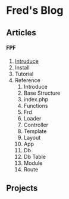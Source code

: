 # Fred's Blog

## Articles

#### FPF

1. [Intruduce](./Introduce)
2. Install
3. Tutorial
4. Reference
    1. Introduce
    2. Base Structure
    3. index.php
    4. Functions
    5. Frd
    6. Loader
    7. Controller
    8. Template
    9. Layout
    10. App
    11. Db
    12. Db Table
    13. Module
    14. Route


## Projects

